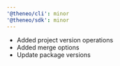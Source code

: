 ```yaml
---
'@theneo/cli': minor
'@theneo/sdk': minor
---
```


* Added project version operations
* Added merge options
* Update package versions
